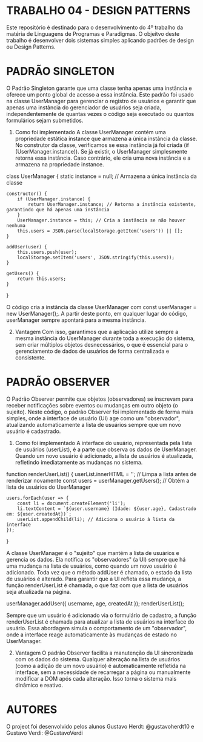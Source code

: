 # TRABALHO 04 - DESIGN PATTERNS

Este repositório é destinado para o desenvolvimento do 4º trabalho da matéria de Linguagens de Programas e Paradigmas.
O objeitvo deste trabalho é desenvolver dois sistemas simples aplicando padrões de design ou Design Patterns.

# PADRÃO SINGLETON

O Padrão Singleton garante que uma classe tenha apenas uma instância e oferece um ponto global de acesso a essa instância. Este padrão foi usado na classe UserManager para gerenciar o registro de usuários e garantir que apenas uma instância do gerenciador de usuários seja criada, independentemente de quantas vezes o código seja executado ou quantos formulários sejam submetidos.

1. Como foi implementado
A classe UserManager contém uma propriedade estática instance que armazena a única instância da classe. No construtor da classe, verificamos se essa instância já foi criada (if (UserManager.instance)). Se já existir, o UserManager simplesmente retorna essa instância. Caso contrário, ele cria uma nova instância e a armazena na propriedade instance.

class UserManager {
    static instance = null; // Armazena a única instância da classe

    constructor() {
        if (UserManager.instance) {
            return UserManager.instance; // Retorna a instância existente, garantindo que há apenas uma instância
        }
        UserManager.instance = this; // Cria a instância se não houver nenhuma
        this.users = JSON.parse(localStorage.getItem('users')) || [];
    }

    addUser(user) {
        this.users.push(user);
        localStorage.setItem('users', JSON.stringify(this.users));
    }

    getUsers() {
        return this.users;
    }
}

O código cria a instância da classe UserManager com const userManager = new UserManager();. A partir deste ponto, em qualquer lugar do código, userManager sempre apontará para a mesma instância.

2. Vantagem
Com isso, garantimos que a aplicação utilize sempre a mesma instância do UserManager durante toda a execução do sistema, sem criar múltiplos objetos desnecessários, o que é essencial para o gerenciamento de dados de usuários de forma centralizada e consistente.


# PADRÃO OBSERVER 

O Padrão Observer permite que objetos (observadores) se inscrevam para receber notificações sobre eventos ou mudanças em outro objeto (o sujeito). Neste código, o padrão Observer foi implementado de forma mais simples, onde a interface de usuário (UI) age como um "observador", atualizando automaticamente a lista de usuários sempre que um novo usuário é cadastrado.

1. Como foi implementado
A interface do usuário, representada pela lista de usuários (userList), é a parte que observa os dados de UserManager. Quando um novo usuário é adicionado, a lista de usuários é atualizada, refletindo imediatamente as mudanças no sistema.

function renderUserList() {
    userList.innerHTML = ''; // Limpa a lista antes de renderizar novamente
    const users = userManager.getUsers(); // Obtém a lista de usuários do UserManager

    users.forEach(user => {
        const li = document.createElement('li');
        li.textContent = `${user.username} (Idade: ${user.age}, Cadastrado em: ${user.createdAt})`;
        userList.appendChild(li); // Adiciona o usuário à lista da interface
    });
}

A classe UserManager é o "sujeito" que mantém a lista de usuários e gerencia os dados. Ela notifica os "observadores" (a UI) sempre que há uma mudança na lista de usuários, como quando um novo usuário é adicionado. Toda vez que o método addUser é chamado, o estado da lista de usuários é alterado. Para garantir que a UI refleta essa mudança, a função renderUserList é chamada, o que faz com que a lista de usuários seja atualizada na página.

userManager.addUser({ username, age, createdAt });
renderUserList();

Sempre que um usuário é adicionado via o formulário de cadastro, a função renderUserList é chamada para atualizar a lista de usuários na interface do usuário. Essa abordagem simula o comportamento de um "observador", onde a interface reage automaticamente às mudanças de estado no UserManager.

2. Vantagem
O padrão Observer facilita a manutenção da UI sincronizada com os dados do sistema. Qualquer alteração na lista de usuários (como a adição de um novo usuário) é automaticamente refletida na interface, sem a necessidade de recarregar a página ou manualmente modificar a DOM após cada alteração. Isso torna o sistema mais dinâmico e reativo.

# AUTORES

O projeot foi desenvolvido pelos alunos Gustavo Herdt: @gustavoherdt10 e Gustavo Verdi: @GustavoVerdi
